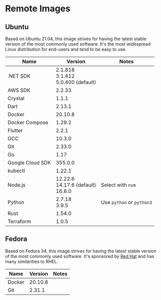 # Remote Images

## Ubuntu

Based on Ubuntu 21.04, this image strives for having the latest stable version of the most commonly used software. It's the most widespread Linux distribution for end-users and tend to be easy to use.

<!-- BEGIN GENERATED SECTION: ubuntu -->

| Name | Version | Notes |
| ---- | ------- | ----- |
| .NET SDK | 2.1.818<br>3.1.412<br>5.0.400 (default) |
| AWS SDK | 2.2.33 |
| Crystal | 1.1.1 |
| Dart | 2.13.1 |
| Docker | 20.10.8 |
| Docker Compose | 1.29.2 |
| Flutter | 2.2.1 |
| GCC | 10.3.0 |
| Git | 2.33.0 |
| Go | 1.17 |
| Google Cloud SDK | 355.0.0 |
| kubectl | 1.22.1 |
| Node.js | 12.22.6<br>14.17.6 (default)<br>16.8.0 | Select with `nvm` |
| Python | 2.7.18<br>3.9.5 | Use `python` or `python3` |
| Rust | 1.54.0 |
| Terraform | 1.0.5 |

<!-- END GENERATED SECTION: ubuntu -->

## Fedora

Based on Fedora 34, this image strives for having the latest stable version of the most commonly used software. It's sponsored by [Red Hat](https://www.redhat.com/) and has many similarities to RHEL.

<!-- BEGIN GENERATED SECTION: fedora -->

| Name | Version | Notes |
| ---- | ------- | ----- |
| Docker | 20.10.8 |
| Git | 2.31.1 |

<!-- END GENERATED SECTION: fedora -->
